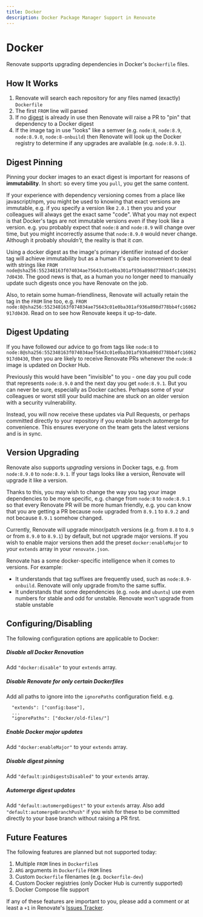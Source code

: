 ```yaml
---
title: Docker
description: Docker Package Manager Support in Renovate
---
```


# Docker

Renovate supports upgrading dependencies in Docker's `Dockerfile` files.

## How It Works

1.  Renovate will search each repository for any files named (exactly) `Dockerfile`
2.  The first `FROM` line will parsed
3.  If no [digest](https://docs.docker.com/engine/reference/commandline/images/) is already in use then Renovate will raise a PR to "pin" that dependency to a Docker digest
4.  If the image tag in use "looks" like a semver (e.g. `node:8`, `node:8.9`, `node:8.9.0`, `node:8-onbuild`) then Renovate will look up the Docker registry to determine if any upgrades are available (e.g. `node:8.9.1`).

## Digest Pinning

Pinning your docker images to an exact digest is important for reasons of **immutability**. In short: so every time you `pull`, you get the same content.

If your experience with dependency versioning comes from a place like javascript/npm, you might be used to knowing that exact versions are immutable, e.g. if you specify a version like `2.0.1` then you and your colleagues will always get the exact same "code". What you may not expect is that Docker's tags are not immutable versions even if they look like a version. e.g. you probably expect that `node:8` and `node:8.9` will change over time, but you might incorrectly assume that `node:8.9.0` would never change. Although it probably _shouldn't_, the reality is that it _can_.

Using a docker digest as the image's primary identifier instead of docker tag will achieve immutability but as a human it's quite inconvenient to deal with strings like `FROM node@sha256:552348163f074034ae75643c01e0ba301af936a898d778bb4fc16062917d0430`. The good news is that, as a human you no longer need to manually update such digests once you have Renovate on the job.

Also, to retain some human-friendliness, Renovate will actually retain the tag in the `FROM` line too, e.g. `FROM node:8@sha256:552348163f074034ae75643c01e0ba301af936a898d778bb4fc16062917d0430`. Read on to see how Renovate keeps it up-to-date.

## Digest Updating

If you have followed our advice to go from tags like `node:8` to `node:8@sha256:552348163f074034ae75643c01e0ba301af936a898d778bb4fc16062917d0430`, then you are likely to receive Renovate PRs whenever the `node:8` image is updated on Docker Hub.

Previously this would have been "invisible" to you - one day you pull code that represents `node:8.9.0` and the next day you get `node:8.9.1`. But you can never be sure, especially as Docker caches. Perhaps some of your colleagues or worst still your build machine are stuck on an older version with a security vulnerability.

Instead, you will now receive these updates via Pull Requests, or perhaps committed directly to your repository if you enable branch automerge for convenience. This ensures everyone on the team gets the latest versions and is in sync.

## Version Upgrading

Renovate also supports _upgrading_ versions in Docker tags, e.g. from `node:8.9.0` to `node:8.9.1`. If your tags looks like a version, Renovate will upgrade it like a version.

Thanks to this, you may wish to change the way you tag your image dependencies to be more specific, e.g. change from `node:8` to `node:8.9.1` so that every Renovate PR will be more human friendly, e.g. you can know that you are getting a PR because `node` upgraded from `8.9.1` to `8.9.2` and not because `8.9.1` somehow changed.

Currently, Renovate will upgrade minor/patch versions (e.g. from `8.8` to `8.9` or from `8.9.0` to `8.9.1`) by default, but not upgrade major versions. If you wish to enable major versions then add the preset `docker:enableMajor` to your `extends` array in your `renovate.json`.

Renovate has a some docker-specific intelligence when it comes to versions. For example:

* It understands that tag suffixes are frequently used, such as `node:8.9-onbuild`. Renovate will only upgrade from/to the same suffix.
* It understands that some dependencies (e.g. `node` and `ubuntu`) use even numbers for stable and odd for unstable. Renovate won't upgrade from stable unstable

## Configuring/Disabling

The following configuration options are applicable to Docker:

##### Disable all Docker Renovation

Add `"docker:disable"` to your `extends` array.

##### Disable Renovate for only certain Dockerfiles

Add all paths to ignore into the `ignorePaths` configuration field. e.g.

```
  "extends": ["config:base"],
  ...
  "ignorePaths": ["docker/old-files/"]
```

##### Enable Docker major updates

Add `"docker:enableMajor"` to your `extends` array.

##### Disable digest pinning

Add `"default:pinDigestsDisabled"` to your `extends` array.

##### Automerge digest updates

Add `"default:automergeDigest"` to your `extends` array. Also add `"default:automergeBranchPush"` if you wish for these to be committed directly to your base branch without raising a PR first.

## Future Features

The following features are planned but not supported today:

1.  Multiple `FROM` lines in `Dockerfile`s
2.  `ARG` arguments in `Dockerfile` `FROM` lines
3.  Custom `Dockerfile` filenames (e.g. `Dockerfile-dev`)
4.  Custom Docker registries (only Docker Hub is currently supported)
5.  Docker Compose file support

If any of these features are important to you, please add a comment or at least a `+1` in Renovate's [Issues Tracker](https://github.com/renovateapp/renovate/issues?q=is%3Aopen+is%3Aissue+label%3A%23docker).
